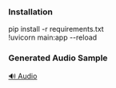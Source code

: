 ### Installation
pip install -r requirements.txt<br>
!uvicorn main:app --reload

### Generated Audio Sample
[🔊 Audio](Audio/Output/Combined_Audio2025_07_07_10_10_12.wav)